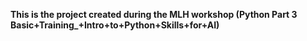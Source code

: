 **This is the project created during the MLH workshop (Python Part 3 Basic+Training_+Intro+to+Python+Skills+for+AI)** 
